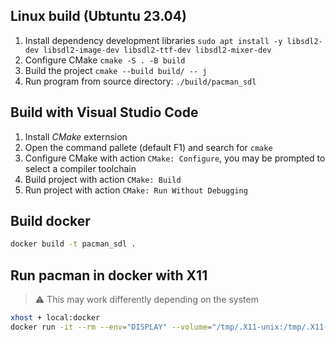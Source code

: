 ## Linux build (Ubtuntu 23.04)

1. Install dependency development libraries `sudo apt install -y libsdl2-dev libsdl2-image-dev libsdl2-ttf-dev libsdl2-mixer-dev`
2. Configure CMake `cmake -S . -B build`
3. Build the project `cmake --build build/ -- j`
4. Run program from source directory: `./build/pacman_sdl`

## Build with Visual Studio Code
1. Install _CMake_ externsion
2. Open the command pallete (default F1) and search for `cmake`
3. Configure CMake with action `CMake: Configure`, you may be prompted to select a compiler toolchain
4. Build project with action `CMake: Build`
5. Run project with action `CMake: Run Without Debugging`

## Build docker

```sh
docker build -t pacman_sdl .
```

## Run pacman in docker with X11

> :warning: This may work differently depending on the system
```sh
xhost + local:docker
docker run -it --rm --env="DISPLAY" --volume="/tmp/.X11-unix:/tmp/.X11-unix:rw" pacman_sdl /ws/build/pacman_sdl
```

